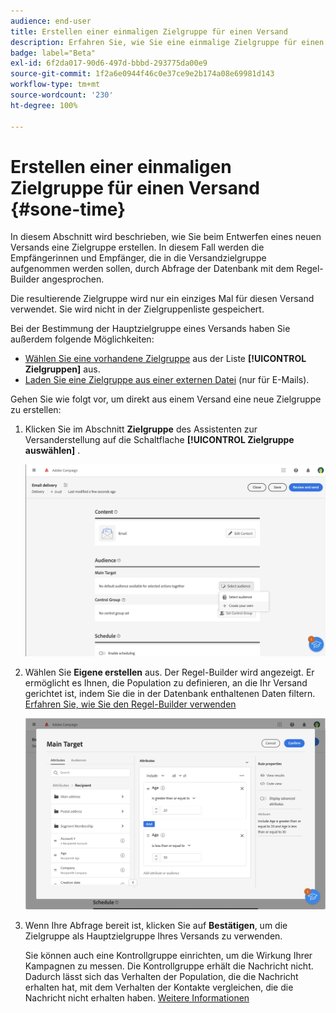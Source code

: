 ```yaml
---
audience: end-user
title: Erstellen einer einmaligen Zielgruppe für einen Versand
description: Erfahren Sie, wie Sie eine einmalige Zielgruppe für einen Versand erstellen.
badge: label="Beta"
exl-id: 6f2da017-90d6-497d-bbbd-293775da00e9
source-git-commit: 1f2a6e0944f46c0e37ce9e2b174a08e69981d143
workflow-type: tm+mt
source-wordcount: '230'
ht-degree: 100%

---
```


# Erstellen einer einmaligen Zielgruppe für einen Versand {#sone-time}

In diesem Abschnitt wird beschrieben, wie Sie beim Entwerfen eines neuen Versands eine Zielgruppe erstellen. In diesem Fall werden die Empfängerinnen und Empfänger, die in die Versandzielgruppe aufgenommen werden sollen, durch Abfrage der Datenbank mit dem Regel-Builder angesprochen.

Die resultierende Zielgruppe wird nur ein einziges Mal für diesen Versand verwendet. Sie wird nicht in der Zielgruppenliste gespeichert.

Bei der Bestimmung der Hauptzielgruppe eines Versands haben Sie außerdem folgende Möglichkeiten:

* [Wählen Sie eine vorhandene Zielgruppe](add-audience.md) aus der Liste **[!UICONTROL Zielgruppen]** aus.
* [Laden Sie eine Zielgruppe aus einer externen Datei](file-audience.md) (nur für E-Mails).

Gehen Sie wie folgt vor, um direkt aus einem Versand eine neue Zielgruppe zu erstellen:

1. Klicken Sie im Abschnitt **Zielgruppe** des Assistenten zur Versanderstellung auf die Schaltflache **[!UICONTROL Zielgruppe auswählen]** .

   ![](assets/segment-builder0.png)

1. Wählen Sie **Eigene erstellen** aus. Der Regel-Builder wird angezeigt. Er ermöglicht es Ihnen, die Population zu definieren, an die Ihr Versand gerichtet ist, indem Sie die in der Datenbank enthaltenen Daten filtern. [Erfahren Sie, wie Sie den Regel-Builder verwenden](../query/query-modeler-overview.md)

   ![](assets/segment-builder.png)

1. Wenn Ihre Abfrage bereit ist, klicken Sie auf **Bestätigen**, um die Zielgruppe als Hauptzielgruppe Ihres Versands zu verwenden.

   Sie können auch eine Kontrollgruppe einrichten, um die Wirkung Ihrer Kampagnen zu messen. Die Kontrollgruppe erhält die Nachricht nicht. Dadurch lässt sich das Verhalten der Population, die die Nachricht erhalten hat, mit dem Verhalten der Kontakte vergleichen, die die Nachricht nicht erhalten haben. [Weitere Informationen](control-group.md)
